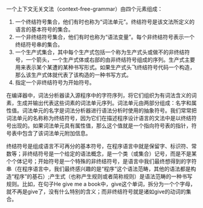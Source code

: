一个上下文无关文法（context-free-grammar）由四个元素组成：

1. 一个终结符号集合，他们有时也称为“词法单元”。终结符号是该文法所定义的语言的基本符号的集合。
2. 一个非终结符号集合，他们有时也称为“语法变量”。每个非终结符号表示一个终结符号串的集合。
3. 一个生产式集合，其中每个生产式包括一个称为生产式头或做不的非终结符号，一个箭头，一个生产式体或右部的由非终结符号组成的序列。生产式主要用来表示某个某遭的某种书写形式。如果生产式头飞终结符号代码一个构造，那么该生产式体就代表了该构造的一种书写方式。
4. 指定一个非终结符号为开始符号。

在编译器中，词法分析器读入源程序中的字符序列，将它们组织为有词法含义的词素，生成并输出代表这些词素的词法单元序列。词法单元由两部分组成：名字和属性值。词法单元的名字是词法分析器进行语法分析时使用的抽象符号。我们常常把词法单元的名称称为终结符号，因为它们在描述程序设计语言的文法中是以终结符号出现的。如果词法单元具有属性值，那么这个值就是一个指向符号表的指针，符号表中包含了该词法单元附加信息。

终结符号是组成语言不可再分的基本符号，在程序语言中就是保留字、标识符、常数等；非终结符号是一个给定的语法概念，是一个类（或集合）记号，而是不是某个个体记号；开始符号是一个特殊的非终结符号，是语言中我们最终想得到的字符串（在程序语言中，我们最终感兴趣的是“程序”这个语法范畴，其他的语法都是构造“程序”的基石）;产生式（也称产生规则或者简称规则）是语法范畴的一种书写规则。比如，在句子He give me a book中，give这个单词，拆分为一个个字母，就不再是give了，没有什么特别的含义；而非终结符号就是诸如give的动词的集合。

